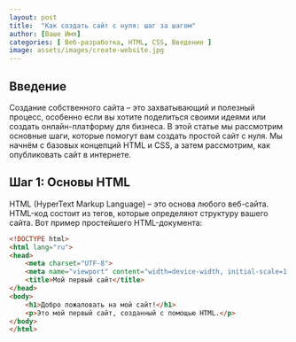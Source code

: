 ```yaml
---
layout: post
title:  "Как создать сайт с нуля: шаг за шагом"
author: [Ваше Имя]
categories: [ Веб-разработка, HTML, CSS, Введение ]
image: assets/images/create-website.jpg
---
```


## Введение

Создание собственного сайта – это захватывающий и полезный процесс, особенно если вы хотите поделиться своими идеями или создать онлайн-платформу для бизнеса. В этой статье мы рассмотрим основные шаги, которые помогут вам создать простой сайт с нуля. Мы начнём с базовых концепций HTML и CSS, а затем рассмотрим, как опубликовать сайт в интернете.

## Шаг 1: Основы HTML

HTML (HyperText Markup Language) – это основа любого веб-сайта. HTML-код состоит из тегов, которые определяют структуру вашего сайта. Вот пример простейшего HTML-документа:

```html
<!DOCTYPE html>
<html lang="ru">
<head>
    <meta charset="UTF-8">
    <meta name="viewport" content="width=device-width, initial-scale=1.0">
    <title>Мой первый сайт</title>
</head>
<body>
    <h1>Добро пожаловать на мой сайт!</h1>
    <p>Это мой первый сайт, созданный с помощью HTML.</p>
</body>
</html>
